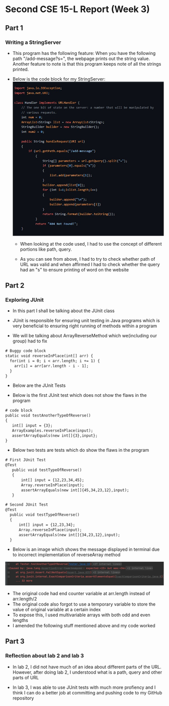 # Second CSE 15-L Report (Week 3)

## Part 1
### Writing a StringServer

* This program has the following feature:
When you have the following path "/add-message?s=<string>", the webpage prints out the string value.
Another feature to note is that this program keeps note of all the strings printed.
  
* Below is the code block for my StringServer:
  ![Image](Code.jpg)
  
  * When looking at the code used, I had to use the concept of different portions like path, query.
  
  * As you can see from above, I had to try to check whether path of URL was valid and when affirmed I had to check whether the query had an "s" to ensure
    printing of word on the website

## Part 2
### Exploring JUnit
  
 * In this part I shall be talking about the JUnit class
  
 * JUnit is responsible for ensuring unit testing in Java programs which is very beneficial to ensuring right running of methods within a program
  
 * We will be talking about ArrayReverseMethod which we(including our group) had to fix
  
  ```
# Buggy code block
 static void reverseInPlace(int[] arr) {
    for(int i = 0; i < arr.length; i += 1) {
      arr[i] = arr[arr.length - i - 1];
    }
  }
```
 
   * Below are the JUnit Tests
 
* Below is the first JUnit test which does not show the flaws in the program
                                  
 ```
# code block
 public void testAnotherTypeOfReverse()
 {
    int[] input = {3};
    ArrayExamples.reverseInPlace(input);
    assertArrayEquals(new int[]{3},input};                              
 }  
```
                                  
* Below two tests are tests which do show the flaws in the program     
                                  
 ```
# First JUnit Test
@Test
    public void testTypeOfReverse()
    {
        int[] input = {12,23,34,45};
        Array.reverseInPlace(input);
        assertArrayEquals(new int[]{45,34,23,12},input);
    }                               
```
                                  
  ```
# Second JUnit Test
@Test
    public void testTypeOfReverse()
    {
        int[] input = {12,23,34};
        Array.reverseInPlace(input);
        assertArrayEquals(new int[]{34,23,12},input);
    } 
```
                                  
* Below is an image which shows the message displayed in terminal due to incorrect implementation of reverseArray method
                                  
![Image](Exception.jpg)                              

  

                                  
                                  
* The original code had end counter variable at arr.length instead of arr.length/2
* The original code also forgot to use a temporary variable to store the value of original variable at a certain index
* To expose this, I used multivariable arrays with both odd and even lengths
* I amended the following stuff mentioned above and my code worked
                                  
 ## Part 3
### Reflection about lab 2 and lab 3                                
                                  
 * In lab 2, I did not have much of an idea about different parts of the URL. However, after doing lab 2, I understood what is a path, query and other parts of URL
  
 * In lab 3, I was able to use JUnit tests with much more profiency and I think I can do a better job at committing and pushing code to my GitHub repository 
                                  
                                  

